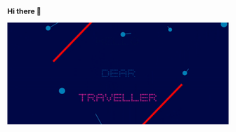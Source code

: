 ### Hi there 👋
<p align="center">
  <img src="https://github.com/Kshatriya770/Kshatriya770/blob/main/readme.gif">
</p>
<!--
**Kshatriya770/Kshatriya770** is a ✨ _special_ ✨ repository because its `README.md` (this file) appears on your GitHub profile.

Here are some ideas to get you started:

- 🔭 I’m currently working on ...
- 🌱 I’m currently learning ...
- 👯 I’m looking to collaborate on ...
- 🤔 I’m looking for help with ...
- 💬 Ask me about ...
- 📫 How to reach me: ...
- 😄 Pronouns: ...
- ⚡ Fun fact: ...
-->
